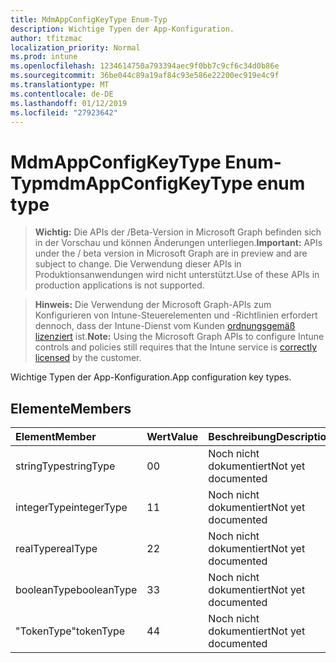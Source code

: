 ```yaml
---
title: MdmAppConfigKeyType Enum-Typ
description: Wichtige Typen der App-Konfiguration.
author: tfitzmac
localization_priority: Normal
ms.prod: intune
ms.openlocfilehash: 1234614750a793394aec9f0bb7c9cf6c34d0b86e
ms.sourcegitcommit: 36be044c89a19af84c93e586e22200ec919e4c9f
ms.translationtype: MT
ms.contentlocale: de-DE
ms.lasthandoff: 01/12/2019
ms.locfileid: "27923642"
---
```

# <a name="mdmappconfigkeytype-enum-type"></a><span data-ttu-id="e67f3-103">MdmAppConfigKeyType Enum-Typ</span><span class="sxs-lookup"><span data-stu-id="e67f3-103">mdmAppConfigKeyType enum type</span></span>

> <span data-ttu-id="e67f3-104">**Wichtig:** Die APIs der /Beta-Version in Microsoft Graph befinden sich in der Vorschau und können Änderungen unterliegen.</span><span class="sxs-lookup"><span data-stu-id="e67f3-104">**Important:** APIs under the / beta version in Microsoft Graph are in preview and are subject to change.</span></span> <span data-ttu-id="e67f3-105">Die Verwendung dieser APIs in Produktionsanwendungen wird nicht unterstützt.</span><span class="sxs-lookup"><span data-stu-id="e67f3-105">Use of these APIs in production applications is not supported.</span></span>

> <span data-ttu-id="e67f3-106">**Hinweis:** Die Verwendung der Microsoft Graph-APIs zum Konfigurieren von Intune-Steuerelementen und -Richtlinien erfordert dennoch, dass der Intune-Dienst vom Kunden [ordnungsgemäß lizenziert](https://go.microsoft.com/fwlink/?linkid=839381) ist.</span><span class="sxs-lookup"><span data-stu-id="e67f3-106">**Note:** Using the Microsoft Graph APIs to configure Intune controls and policies still requires that the Intune service is [correctly licensed](https://go.microsoft.com/fwlink/?linkid=839381) by the customer.</span></span>

<span data-ttu-id="e67f3-107">Wichtige Typen der App-Konfiguration.</span><span class="sxs-lookup"><span data-stu-id="e67f3-107">App configuration key types.</span></span>
## <a name="members"></a><span data-ttu-id="e67f3-108">Elemente</span><span class="sxs-lookup"><span data-stu-id="e67f3-108">Members</span></span>
|<span data-ttu-id="e67f3-109">Element</span><span class="sxs-lookup"><span data-stu-id="e67f3-109">Member</span></span>|<span data-ttu-id="e67f3-110">Wert</span><span class="sxs-lookup"><span data-stu-id="e67f3-110">Value</span></span>|<span data-ttu-id="e67f3-111">Beschreibung</span><span class="sxs-lookup"><span data-stu-id="e67f3-111">Description</span></span>|
|:---|:---|:---|
|<span data-ttu-id="e67f3-112">stringType</span><span class="sxs-lookup"><span data-stu-id="e67f3-112">stringType</span></span>|<span data-ttu-id="e67f3-113">0</span><span class="sxs-lookup"><span data-stu-id="e67f3-113">0</span></span>|<span data-ttu-id="e67f3-114">Noch nicht dokumentiert</span><span class="sxs-lookup"><span data-stu-id="e67f3-114">Not yet documented</span></span>|
|<span data-ttu-id="e67f3-115">integerType</span><span class="sxs-lookup"><span data-stu-id="e67f3-115">integerType</span></span>|<span data-ttu-id="e67f3-116">1</span><span class="sxs-lookup"><span data-stu-id="e67f3-116">1</span></span>|<span data-ttu-id="e67f3-117">Noch nicht dokumentiert</span><span class="sxs-lookup"><span data-stu-id="e67f3-117">Not yet documented</span></span>|
|<span data-ttu-id="e67f3-118">realType</span><span class="sxs-lookup"><span data-stu-id="e67f3-118">realType</span></span>|<span data-ttu-id="e67f3-119">2</span><span class="sxs-lookup"><span data-stu-id="e67f3-119">2</span></span>|<span data-ttu-id="e67f3-120">Noch nicht dokumentiert</span><span class="sxs-lookup"><span data-stu-id="e67f3-120">Not yet documented</span></span>|
|<span data-ttu-id="e67f3-121">booleanType</span><span class="sxs-lookup"><span data-stu-id="e67f3-121">booleanType</span></span>|<span data-ttu-id="e67f3-122">3</span><span class="sxs-lookup"><span data-stu-id="e67f3-122">3</span></span>|<span data-ttu-id="e67f3-123">Noch nicht dokumentiert</span><span class="sxs-lookup"><span data-stu-id="e67f3-123">Not yet documented</span></span>|
|<span data-ttu-id="e67f3-124">"TokenType"</span><span class="sxs-lookup"><span data-stu-id="e67f3-124">tokenType</span></span>|<span data-ttu-id="e67f3-125">4</span><span class="sxs-lookup"><span data-stu-id="e67f3-125">4</span></span>|<span data-ttu-id="e67f3-126">Noch nicht dokumentiert</span><span class="sxs-lookup"><span data-stu-id="e67f3-126">Not yet documented</span></span>|





